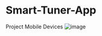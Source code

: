 # Smart-Tuner-App
Project Mobile Devices
![image](https://user-images.githubusercontent.com/89665290/229208571-3e0b1028-8913-48a2-b08c-835637ba2a84.png)
